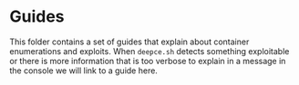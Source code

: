 # Guides

This folder contains a set of guides that explain about container enumerations and exploits. When `deepce.sh` detects something exploitable or there is more information that is too verbose to explain in a message in the console we will link to a guide here.